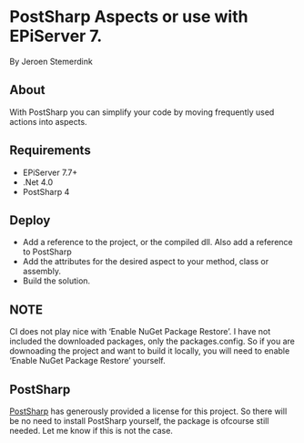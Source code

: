 ﻿# PostSharp Aspects or use with EPiServer 7. 

By Jeroen Stemerdink

## About

With PostSharp you can simplify your code by moving frequently used actions into aspects.

## Requirements

* EPiServer 7.7+
* .Net 4.0
* PostSharp 4

## Deploy

* Add a reference to the project, or the compiled dll. Also add a reference to PostSharp
* Add the attributes for the desired aspect to your method, class or assembly.
* Build the solution.

## NOTE

CI does not play nice with ‘Enable NuGet Package Restore’. I have not included the downloaded packages, only the packages.config. 
So if you are downoading the project and want to build it locally, you will need to enable ‘Enable NuGet Package Restore’ yourself.

## PostSharp

[PostSharp](http://www.postsharp.net/) has generously provided a license for this project. So there will be no need to install PostSharp yourself, the package is ofcourse still needed.
Let me know if this is not the case.
